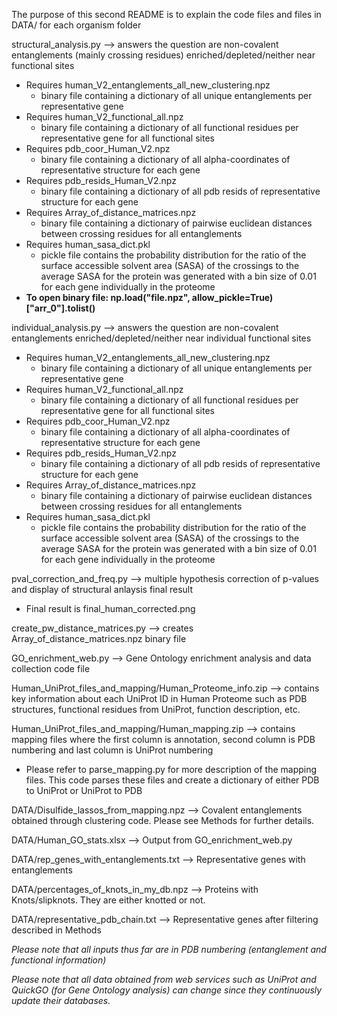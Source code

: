 
The purpose of this second README is to explain the code files and files in DATA/ for each organism folder

structural_analysis.py --> answers the question are non-covalent entanglements (mainly crossing residues) enriched/depleted/neither near functional sites

- Requires human_V2_entanglements_all_new_clustering.npz 
  - binary file containing a dictionary of all unique entanglements per representative gene 
- Requires human_V2_functional_all.npz
  - binary file containing a dictionary of all functional residues per representative gene for all functional sites
- Requires pdb_coor_Human_V2.npz
  - binary file containing a dictionary of all alpha-coordinates of representative structure for each gene 
- Requires pdb_resids_Human_V2.npz
  - binary file containing a dictionary of all pdb resids of representative structure for each gene
- Requires Array_of_distance_matrices.npz
  - binary file containing a dictionary of pairwise euclidean distances between crossing residues for all entanglements
- Requires human_sasa_dict.pkl
  - pickle file contains the probability distribution for the ratio of the surface accessible solvent area (SASA) of the crossings to the average SASA for the protein was generated with a bin size of 0.01 for each gene individually in the proteome
- **To open binary file: np.load("file.npz", allow_pickle=True)["arr_0"].tolist()**

individual_analysis.py --> answers the question are non-covalent entanglements enriched/depleted/neither near individual functional sites

- Requires human_V2_entanglements_all_new_clustering.npz 
  - binary file containing a dictionary of all unique entanglements per representative gene 
- Requires human_V2_functional_all.npz
  - binary file containing a dictionary of all functional residues per representative gene for all functional sites
- Requires pdb_coor_Human_V2.npz
  - binary file containing a dictionary of all alpha-coordinates of representative structure for each gene 
- Requires pdb_resids_Human_V2.npz
  - binary file containing a dictionary of all pdb resids of representative structure for each gene
- Requires Array_of_distance_matrices.npz
  - binary file containing a dictionary of pairwise euclidean distances between crossing residues for all entanglements
- Requires human_sasa_dict.pkl
  - pickle file contains the probability distribution for the ratio of the surface accessible solvent area (SASA) of the crossings to the average SASA for the protein was generated with a bin size of 0.01 for each gene individually in the proteome

pval_correction_and_freq.py --> multiple hypothesis correction of p-values and display of structural anlaysis final result
  - Final result is final_human_corrected.png

create_pw_distance_matrices.py --> creates Array_of_distance_matrices.npz binary file

GO_enrichment_web.py --> Gene Ontology enrichment analysis and data collection code file

Human_UniProt_files_and_mapping/Human_Proteome_info.zip --> contains key information about each UniProt ID in Human Proteome such as PDB structures, functional residues from UniProt, function description, etc. 

Human_UniProt_files_and_mapping/Human_mapping.zip --> contains mapping files where the first column is annotation, second column is PDB numbering and last column is UniProt numbering
  - Please refer to parse_mapping.py for more description of the mapping files. This code parses these files and create a dictionary of either PDB to UniProt or UniProt to PDB

DATA/Disulfide_lassos_from_mapping.npz --> Covalent entanglements obtained through clustering code. Please see Methods for further details. 

DATA/Human_GO_stats.xlsx --> Output from GO_enrichment_web.py

DATA/rep_genes_with_entanglements.txt --> Representative genes with entanglements

DATA/percentages_of_knots_in_my_db.npz --> Proteins with Knots/slipknots. They are either knotted or not. 

DATA/representative_pdb_chain.txt --> Representative genes after filtering described in Methods

*Please note that all inputs thus far are in PDB numbering (entanglement and functional information)*

*Please note that all data obtained from web services such as UniProt and QuickGO (for Gene Ontology analysis) can change since they continuously update their databases.*
